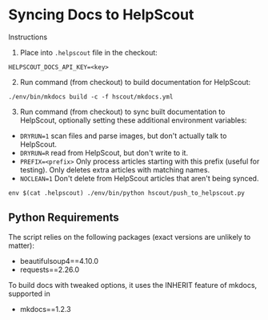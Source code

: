 # Syncing Docs to HelpScout

Instructions

1. Place into `.helpscout` file in the checkout:
```
HELPSCOUT_DOCS_API_KEY=<key>
```

2. Run command (from checkout) to build documentation for HelpScout:
```
./env/bin/mkdocs build -c -f hscout/mkdocs.yml
```

3. Run command (from checkout) to sync built documentation to HelpScout, optionally setting these
   additional environment variables:

  * `DRYRUN=1`  scan files and parse images, but don't actually talk to HelpScout.
  * `DRYRUN=R`  read from HelpScout, but don't write to it.
  * `PREFIX=<prefix>`   Only process articles starting with this prefix (useful for testing). Only deletes
    extra articles with matching names.
  * `NOCLEAN=1` Don't delete from HelpScout articles that aren't being synced.

```
env $(cat .helpscout) ./env/bin/python hscout/push_to_helpscout.py
```


## Python Requirements

The script relies on the following packages (exact versions are unlikely to matter):

- beautifulsoup4==4.10.0
- requests==2.26.0

To build docs with tweaked options, it uses the INHERIT feature of mkdocs, supported in

- mkdocs==1.2.3
